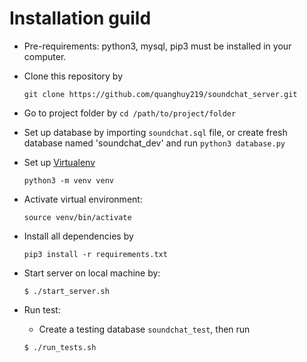 # Installation guild

- Pre-requirements: python3, mysql, pip3 must be installed in your computer.

- Clone this repository by 
    ```
    git clone https://github.com/quanghuy219/soundchat_server.git
    ```

- Go to project folder by `cd /path/to/project/folder`

- Set up database by importing `soundchat.sql` file, or create fresh database named 'soundchat_dev' and run `python3 database.py`

- Set up [Virtualenv](https://docs.python.org/3/library/venv.html)
    ```
    python3 -m venv venv
    ```
- Activate virtual environment: 
    ```
    source venv/bin/activate
    ```
- Install all dependencies by 
    ```
    pip3 install -r requirements.txt
    ```
- Start server on local machine by:
    ```
    $ ./start_server.sh
    ```
- Run test:
    
    - Create a testing database `soundchat_test`, then run
    ```
    $ ./run_tests.sh
    ```
